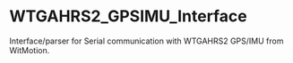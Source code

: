 # WTGAHRS2_GPSIMU_Interface
 Interface/parser for Serial communication with WTGAHRS2 GPS/IMU from WitMotion.
